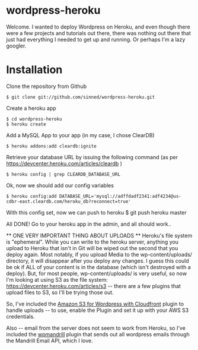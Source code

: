 # wordpress-heroku

Welcome. I wanted to deploy Wordpress on Heroku, and even though there were a few projects and tutorials out there, there was nothing out there that just had everything I needed to get up and running. Or perhaps I'm a lazy googler.

Installation
================

Clone the repository from Github

	$ git clone git://github.com/sinned/wordpress-heroku.git
	
Create a heroku app

	$ cd wordpress-heroku
	$ heroku create
	
Add a MySQL App to your app (in my case, I chose ClearDB)

	$ heroku addons:add cleardb:ignite
	
Retrieve your database URL by issuing the following command (as per https://devcenter.heroku.com/articles/cleardb )

	$ heroku config | grep CLEARDB_DATABASE_URL
	
Ok, now we should add our config variables

	$ heroku config:add DATABASE_URL='mysql://adffdadf2341:adf4234@us-cdbr-east.cleardb.com/heroku_db?reconnect=true'

With this config set, now we can push to heroku
	$ git push heroku master
	
All DONE! Go to your heroku app in the admin, and all should work.. 

** ONE VERY IMPORTANT THING ABOUT UPLOADS **
Heroku's file system is "ephemeral". While you can write to the heroku server, anything you upload to Heroku that isn't in Git will be wiped out the second that you deploy again. Most notably, if you upload Media to the wp-content/uploads/ directory, it will disappear after you deploy any changes. I guess this could be ok if ALL of your content is in the database (which isn't destroyed with a deploy). But, for most people, wp-content/uploads/ is very useful, so now I'm looking at using S3 as the file system: https://devcenter.heroku.com/articles/s3 -- there are a few plugins that upload files to S3, so I'll be trying those out.

So, I've included the <a href="http://wordpress.org/extend/plugins/tantan-s3-cloudfront/">Amazon S3 for Wordpress with Cloudfront</a> plugin to handle uploads -- to use, enable the Plugin and set it up with your AWS S3 credentials.

Also -- email from the server does not seem to work from Heroku, so I've included the <a href="http://wordpress.org/extend/plugins/wpmandrill/">wpmandrill</a> plugin that sends out all wordpress emails through the Mandrill Email API, which I love. 